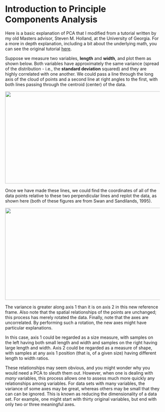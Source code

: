 # Introduction to Principle Components Analysis

Here is a basic explanation of PCA that I modified from a tutorial written by my old Masters advisor, Steven M. Holland, at the University of Georgia. For a more in depth explanation, including a bit about the underlying math, you can see the original tutorial [here](http://strata.uga.edu/software/pdf/pcaTutorial.pdf).

Suppose we measure two variables, **length** and **width**, and plot them as shown below. Both variables have approximately the same variance (spread of the distribution - i.e., the **standard deviation** squared) and they are highly correlated with one another. We could pass a line through the long axis of the cloud of points and a second line at right angles to the first, with both lines passing through the centroid (center) of the data.

<a href="url"><img src="https://raw.githubusercontent.com/aazaff/paleobiologyWebsite/master/Lab2Figures/PCA1.png" align="center" height="300" width="650" ></a>

Once we have made these lines, we could find the coordinates of all of the data points relative to these two perpendicular lines and replot the data, as shown here (both of these figures are from Swan and Sandilands, 1995).

<a href="url"><img src="https://raw.githubusercontent.com/aazaff/paleobiologyWebsite/master/Lab2Figures/PCA2.png" align="center" height="300" width="650" ></a>

The variance is greater along axis 1 than it is on axis 2 in this new reference frame. Also note that the spatial relationships of the points are unchanged; this process has merely rotated the data. Finally, note that the axes are uncorrelated. By performing such a rotation, the new axes might have particular explanations. 

In this case, axis 1 could be regarded as a size measure, with samples on the left having both small length and width and samples on the right having large length and width. Axis 2 could be regarded as a measure of shape, with samples at any axis 1 position (that is, of a given size) having different length to width ratios.

These relationships may seem obvious, and you might wonder why you would need a PCA to sleuth them out. However, when one is dealing with *many* variables, this process allows one to assess much more quickly any relationships among variables. For data sets with many variables, the variance of some axes may be great, whereas others may be small that they can can be ignored. This is known as reducing the dimensionality of a data set. For example, one might start with thirty original variables, but end with only two or
three meaningful axes.
